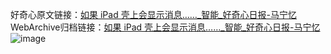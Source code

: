 好奇心原文链接：[如果 iPad 壳上会显示消息……_智能_好奇心日报-马宁忆](https://www.qdaily.com/articles/1122.html)
WebArchive归档链接：[如果 iPad 壳上会显示消息……_智能_好奇心日报-马宁忆](http://web.archive.org/web/20190623145459/https://www.qdaily.com/articles/1122.html)
![image](http://ww3.sinaimg.cn/large/007d5XDply1g3v4bhuzduj30u036f1h4)